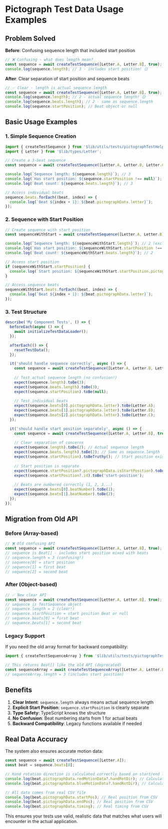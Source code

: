 # Pictograph Test Data Usage Examples

## Problem Solved

**Before**: Confusing sequence length that included start position
```typescript
// ❌ Confusing - what does length mean?
const sequence = await createTestSequence([Letter.A, Letter.B], true);
console.log(sequence.length); // 3 - includes start position! 😕
```

**After**: Clear separation of start position and sequence beats
```typescript
// ✅ Clear - length is actual sequence length
const sequence = await createTestSequence([Letter.A, Letter.B], true);
console.log(sequence.length); // 2 - actual sequence length! 😊
console.log(sequence.beats.length); // 2 - same as sequence.length
console.log(sequence.startPosition); // Beat object or null
```

## Basic Usage Examples

### 1. Simple Sequence Creation

```typescript
import { createTestSequence } from '$lib/utils/tests/pictographTestHelpers';
import { Letter } from '$lib/types/Letter';

// Create a 3-beat sequence
const sequence = await createTestSequence([Letter.A, Letter.B, Letter.C]);

console.log(`Sequence length: ${sequence.length}`); // 3
console.log(`Has start position: ${sequence.startPosition !== null}`); // false
console.log(`Beat count: ${sequence.beats.length}`); // 3

// Access individual beats
sequence.beats.forEach((beat, index) => {
  console.log(`Beat ${index + 1}: ${beat.pictographData.letter}`);
});
```

### 2. Sequence with Start Position

```typescript
// Create sequence with start position
const sequenceWithStart = await createTestSequence([Letter.A, Letter.B], true);

console.log(`Sequence length: ${sequenceWithStart.length}`); // 2 (excludes start position)
console.log(`Has start position: ${sequenceWithStart.startPosition !== null}`); // true
console.log(`Beat count: ${sequenceWithStart.beats.length}`); // 2

// Access start position
if (sequenceWithStart.startPosition) {
  console.log(`Start position: ${sequenceWithStart.startPosition.pictographData.startPos}`);
}

// Access sequence beats
sequenceWithStart.beats.forEach((beat, index) => {
  console.log(`Beat ${index + 1}: ${beat.pictographData.letter}`);
});
```

### 3. Test Structure

```typescript
describe('My Component Tests', () => {
  beforeEach(async () => {
    await initializeTestDataLoader();
  });

  afterEach(() => {
    resetTestData();
  });

  it('should handle sequence correctly', async () => {
    const sequence = await createTestSequence([Letter.A, Letter.B, Letter.C]);
    
    // Test actual sequence length (no confusion!)
    expect(sequence.length).toBe(3);
    expect(sequence.beats.length).toBe(3);
    expect(sequence.startPosition).toBe(null);
    
    // Test individual beats
    expect(sequence.beats[0].pictographData.letter).toBe(Letter.A);
    expect(sequence.beats[1].pictographData.letter).toBe(Letter.B);
    expect(sequence.beats[2].pictographData.letter).toBe(Letter.C);
  });

  it('should handle start position separately', async () => {
    const sequence = await createTestSequence([Letter.A, Letter.B], true);
    
    // Clear separation of concerns
    expect(sequence.length).toBe(2); // Actual sequence length
    expect(sequence.beats.length).toBe(2); // Same as sequence.length
    expect(sequence.startPosition).toBeTruthy(); // Start position exists
    
    // Start position is separate
    expect(sequence.startPosition?.pictographData.isStartPosition).toBe(true);
    expect(sequence.startPosition?.id).toBe('start-position');
    
    // Beats are numbered correctly (1, 2, 3...)
    expect(sequence.beats[0].beatNumber).toBe(1);
    expect(sequence.beats[1].beatNumber).toBe(2);
  });
});
```

## Migration from Old API

### Before (Array-based)

```typescript
// ❌ Old confusing API
const sequence = await createTestSequence([Letter.A, Letter.B], true);
// sequence is Beat[] - includes start position mixed with beats
// sequence.length = 3 (confusing!)
// sequence[0] = start position
// sequence[1] = first beat
// sequence[2] = second beat
```

### After (Object-based)

```typescript
// ✅ New clear API
const sequence = await createTestSequence([Letter.A, Letter.B], true);
// sequence is TestSequence object
// sequence.length = 2 (clear!)
// sequence.startPosition = start position Beat or null
// sequence.beats[0] = first beat
// sequence.beats[1] = second beat
```

### Legacy Support

If you need the old array format for backward compatibility:

```typescript
import { createTestSequenceArray } from '$lib/utils/tests/pictographTestHelpers';

// This returns Beat[] like the old API (deprecated)
const sequenceArray = await createTestSequenceArray([Letter.A, Letter.B], true);
// sequenceArray.length = 3 (includes start position)
```

## Benefits

1. **Clear Intent**: `sequence.length` always means actual sequence length
2. **Explicit Start Position**: `sequence.startPosition` is clearly separate
3. **Type Safety**: TypeScript knows the structure
4. **No Confusion**: Beat numbering starts from 1 for actual beats
5. **Backward Compatibility**: Legacy functions available if needed

## Real Data Accuracy

The system also ensures accurate motion data:

```typescript
const sequence = await createTestSequence([Letter.A]);
const beat = sequence.beats[0];

// Hand rotation direction is calculated correctly based on start/end locations
console.log(beat.pictographData.redMotionData?.handRotDir); // Calculated, not hardcoded!
console.log(beat.pictographData.blueMotionData?.handRotDir); // Calculated, not hardcoded!

// All data comes from real CSV file
console.log(beat.pictographData.startPos); // Real position from CSV
console.log(beat.pictographData.endPos); // Real position from CSV
console.log(beat.pictographData.timing); // Real timing from CSV
```

This ensures your tests use valid, realistic data that matches what users will encounter in the actual application.
